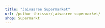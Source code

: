 ```yaml
---
title: "Jaivasree Supermarket"
url: /puthur-thrissur/jaivasree-supermarket/
shop: Supermarkt
---
```

